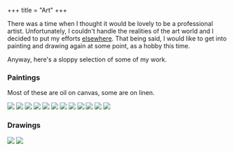 +++
title = "Art"
+++

There was a time when I thought it would be lovely to be a professional artist. Unfortunately, I couldn't handle the realities of the art world and I decided to put my efforts [elsewhere](#code). That being said, I would like to get into painting and drawing again at some point, as a hobby this time.

Anyway, here's a sloppy selection of some of my work.

### Paintings

Most of these are oil on canvas, some are on linen.

[![](images/thumbs/2017-night_theater-62x100.png)](images/2017-night_theater-62x100.jpg)
[![](images/thumbs/2017-group_portrait-122x82.png)](images/2017-group_portrait-122x82.JPG)
[![](images/thumbs/2016-maskerade_studie_I-99x64.png)](images/2016-maskerade_studie_I-99x64.jpg)
[![](images/thumbs/2016-prolixe-40x60.png)](images/2016-prolixe-40x60.jpg)
[![](images/thumbs/2016-%C3%A9closion_I-20x20.png)](images/2016-%C3%A9closion_I-20x20.JPG)
[![](images/thumbs/2016-%C3%A9closion_II-20x20.png)](images/2016-%C3%A9closion_II-20x20.JPG)
[![](images/thumbs/2016-%C3%A9closion_III-20x20.png)](images/2016-%C3%A9closion_III-20x20.JPG)
[![](images/thumbs/2015-gummibaerchen-42x59.png)](images/2015-gummibaerchen-42x59.jpg)
[![](images/thumbs/2015-gummy-study.png)](images/2015-gummy-study.jpg)
[![](images/thumbs/2015-cleopatra-69x49.png)](images/2015-cleopatra-69x49.jpg)
[![](images/thumbs/2016-self-portrait-69x50.png)](images/2016-self-portrait-69x50.jpg)
[![](images/thumbs/2014-ginger_field-122x183.png)](images/2014-ginger_field-122x183.jpg)

### Drawings

[![](images/thumbs/2017-Chasse_Galerie-30x42.png)](images/2017-Chasse_Galerie-30x42.jpg)
[![](images/thumbs/2017-Born_Free-30x42.png)](images/2017-Born_Free-30x42.jpg)